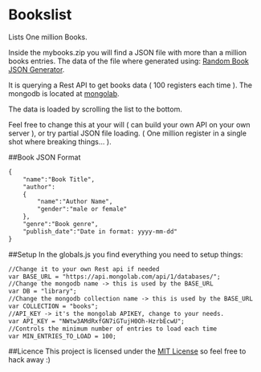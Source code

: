 # Bookslist
Lists One million Books.

Inside the mybooks.zip you will find a JSON file with more than a million books entries. The data of the file where generated using: [Random Book JSON Generator](https://github.com/hugoruivo/randombookjsongenerator).

It is querying a Rest API to get books data ( 100 registers each time ). The mongodb is located at [mongolab](https://mongolab.com/).

The data is loaded by scrolling the list to the bottom.

Feel free to change this at your will ( can build your own API on your own server ), or try partial JSON file loading. ( One million register in a single shot where breaking things... ).

##Book JSON Format
```html
{
	"name":"Book Title",
	"author":
	{
		"name":"Author Name",
		"gender":"male or female"
	},
	"genre":"Book genre",
	"publish_date":"Date in format: yyyy-mm-dd"
}
```

##Setup
In the globals.js you find everything you need to setup things:
```html
//Change it to your own Rest api if needed
var BASE_URL = "https://api.mongolab.com/api/1/databases/";
//Change the mongodb name -> this is used by the BASE_URL
var DB = "library";
//Change the mongodb collection name -> this is used by the BASE_URL
var COLLECTION = "books";
//API_KEY -> it's the mongolab APIKEY, change to your needs.
var API_KEY = "NWtw3AMdRxfGN7iGTujH0Oh-HzrbEcwU";
//Controls the minimum number of entries to load each time
var MIN_ENTRIES_TO_LOAD = 100;
```

##Licence
This project is licensed under the [MIT License](http://en.wikipedia.org/wiki/MIT_License) so feel free to hack away :)
